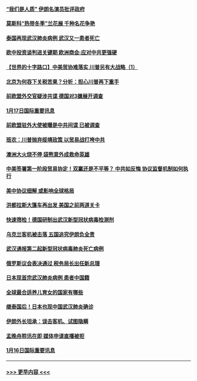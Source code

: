 #### [“我们是人质” 伊朗名演员批评政府](../pages/prog202/a102755061.md?t=01180533) 
#### [莫斯科“热带冬季”兰花展 千种名花争艳](../pages/prog202/a102754998.md?t=01180533) 
#### [泰国再现武汉肺炎病例 武汉又一患者死亡](../pages/prog202/a102754990.md?t=01180533) 
#### [欧中投资谈判进关键期 欧洲商会:应对中共更强硬](../pages/prog202/a102754953.md?t=01180533) 
#### [【世界的十字路口】中美贸协难落实 川普另有大战略（1）](../pages/prog202/a102754926.md?t=01180533) 
#### [北京为何吞下关税苦果？分析：担心川普再下重手](../pages/prog202/a102754783.md?t=01180533) 
#### [前欧盟外交官疑涉共谍 德国对3嫌展开调查](../pages/prog202/a102754805.md?t=01180533) 
#### [1月17日国际重要讯息](../pages/prog202/a102754803.md?t=01180533) 
#### [前欧盟驻外大使被曝是中共间谍 已被调查](../pages/prog202/a102754719.md?t=01180533) 
#### [班农：川普抛弃绥靖政策 以贸易战打垮中共](../pages/prog202/a102754679.md?t=01180533) 
#### [澳洲大火烧不停 袋熊意外成救命英雄](../pages/prog202/a102754614.md?t=01180533) 
#### [中美签署第一阶段贸易协定！双赢还是不平等？ 中共如反悔 协议监督机制如何执行](../pages/prog202/a102754464.md?t=01180533) 
#### [美中协议细解 或影响全球格局](../pages/prog202/a102754450.md?t=01180533) 
#### [洪都拉斯大篷车再出发 美国之前两道关卡](../pages/prog202/a102754430.md?t=01180533) 
#### [快速筛检！德国研制出武汉新型冠状病毒检测剂](../pages/prog202/a102754330.md?t=01180533) 
#### [乌克兰客机被击落 五国追究伊朗负全责](../pages/prog202/a102754374.md?t=01180533) 
#### [武汉通报第二起新型冠状病毒肺炎死亡病例](../pages/prog202/a102754298.md?t=01180533) 
#### [俄罗斯议会表决通过 税务局长出任新总理](../pages/prog202/a102754288.md?t=01180533) 
#### [日本现首宗武汉肺炎病例 患者中国籍](../pages/prog202/a102754250.md?t=01180533) 
#### [全球最合适养儿育女的国家有哪些](../pages/prog202/a102754198.md?t=01180533) 
#### [继泰国后！日本也现中国武汉肺炎确诊](../pages/prog202/a102754064.md?t=01180533) 
#### [伊朗外长坦承：误击客机、试图隐瞒](../pages/prog202/a102754062.md?t=01180533) 
#### [孟晚舟聆讯在即 媒体申请直播被拒](../pages/prog202/a102754058.md?t=01180533) 
#### [1月16日国际重要讯息](../pages/prog202/a102754054.md?t=01180533) 

----
#### [ >>> 更早内容 <<< ](../indexes/prog202-earlier.md)
